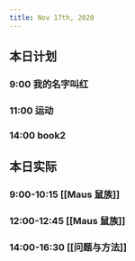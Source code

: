 ```yaml
---
title: Nov 17th, 2020
---
```


## 本日计划
### 9:00 我的名字叫红
### 11:00 运动
### 14:00 book2
## 本日实际
### 9:00-10:15 [[Maus 鼠族]]
### 12:00-12:45 [[Maus 鼠族]]
### 14:00-16:30 [[问题与方法]]
### 
